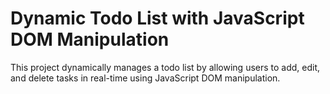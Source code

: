 # Dynamic Todo List with JavaScript DOM Manipulation
 This project dynamically manages a todo list by allowing users to add, edit, and delete tasks in real-time using JavaScript DOM manipulation.
